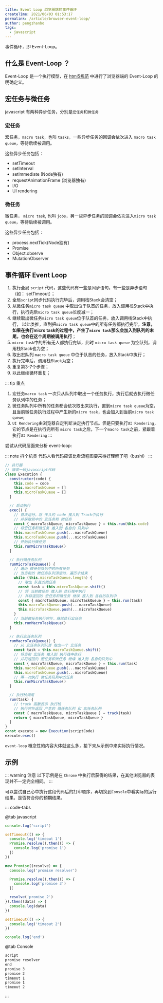 ```yaml
---
title: Event Loop 浏览器端的事件循环
createTime: 2021/06/03 01:53:17
permalink: /article/browser-event-loop/
author: pengzhanbo
tags: 
  - javascript
---
```


事件循环，即 Event-Loop。

## 什么是 Event-Loop ？

Event-Loop 是一个执行模型，在 [html5规范](https://html.spec.whatwg.org/multipage/webappapis.html#event-loops) 中进行了浏览器端的 Event-Loop 的明确定义。

## 宏任务与微任务

javascript 有两种异步任务，分别是`宏任务`和`微任务`

### 宏任务

宏任务，`macro task`，也叫 `tasks`，一些异步任务的回调会依次进入 `macro task queue`，等待后续被调用。

这些异步任务包括：
- setTimeout
- setInterval
- setImmediate (Node独有)
- requestAnimationFrame (浏览器独有)
- I/O
- UI rendering

### 微任务

微任务， `micro task`, 也叫 `jobs`，另一些异步任务的回调会依次进入`micro task queue`，等待后续被调用。

这些异步任务包括：
- process.nextTick(Node独有)
- Promise
- Object.observe
- MutationObserver

## 事件循环 Event Loop

1. 执行全局 `script` 代码，这些代码有一些是同步语句，有一些是异步语句（如： setTimeout）；
2. 全局`script`同步代码执行完毕后，调用栈Stack会清空；
3. 从微任务`micro task queue` 中取出位于队首的任务，放入调用栈Stack中执行，执行完后`micro task queue`长度减一；
4. 继续取出微任务`micro task queue`位于队首的任务，放入调用栈Stack中执行，
   以此类推，直到把`micro task queue`中的所有任务都执行完毕。__注意，如果在执行micro task的过程中，产生了`micro task`那么会加入到队列的末尾，也会在这个周期被调用执行__；
5. `micro task`中的所有无人都执行完毕，此时 `micro task queue` 为空队列，调用栈Stack也为空；
6. 取出宏队列 `macro task queue` 中位于队首的任务，放入Stack中执行；
7. 执行完毕后，调用栈Stack为空；
8. 重复第3-7个步骤；
9. 以此继续循环重复；

::: tip 重点
1. 宏任务`marco task` 一次只从队列中取出一个任务执行，执行后就去执行微任务队列中的任务；
2. 微任务队列中所有的任务都会依次取出来执行，直到`micro task queue`为空，
   且当前微任务执行过程中产生新的`micro task`，也会加入到当前`micro task queue`;
3. `UI Rendering`由浏览器自定判断决定执行节点。但是只要执行`UI Rendering`，它的节点是在执行完所有
   `micro task`之后，下一个`macro task`之前，紧跟着执行`UI Rendering`
:::

尝试从代码层面来分析 event-loop:

::: note 抖个机灵
代码人看代码应该比看流程图要来得好理解了吧（bushi）
:::

``` js
// 执行器
// 接收一段javascript代码
class Execution {
  constructor(code) {
    this.code = code
    this.macroTaskQueue = []
    this.microTaskQueue = []
  }

  // 启动执行
  exec() {
    // 首次运行，将 传入的 code 推入到 Track中执行
    // 并获取其中的 宏任务和 微任务
    const { macroTaskQueue, microTaskQueue } = this.run(this.code)
    // 将宏任务和微任务 推入到 各自的 队列中
    this.macroTaskQueue.push(...macroTaskQueue)
    this.microTaskQueue.push(...microTaskQueue)
    // 开始执行微任务
    this.runMicroTaskQueue()
  }

  // 执行微任务队列
  runMicroTaskQueue() {
    // 遍历 微任务队列中的所有任务
    // 当当前的 微任务队列清空时，遍历才结束
    while (this.microTaskQueue.length) {
      // 取出 队首的微任务
      const task = this.microTaskQueue.shift()
      // 将 当前微任务 推入到 执行栈中执行
      // 并将返回的 宏任务和微任务 继续 推入到 各自的队列中
      const { macroTaskQueue, microTaskQueue } = this.run(task)
      this.macroTaskQueue.push(...macroTaskQueue)
      this.microTaskQueue.push(...microTaskQueue)
    }
    // 当前微任务执行完毕，继续执行宏任务
    this.runMacroTaskQueue()
  }

  // 执行宏任务队列
  runMacroTaskQueue() {
    // 从 宏任务队列队首 取出一个 宏任务
    const task = this.macroTaskQueue.shift()
    // 将当前 宏任务 推入到 执行栈中执行
    // 并将返回的 宏任务和微任务 继续 推入到 各自的队列中
    const { macroTaskQueue, microTaskQueue } = this.run(task)
    this.macroTaskQueue.push(...macroTaskQueue)
    this.microTaskQueue.push(...microTaskQueue)
    // 再一次执行 微任务队列中的任务
    this.runMicroTaskQueue()
  }

  // 执行栈调用
  run(task) {
    // track 函数表示 执行栈 
    // 执行完毕返回 产生的 微任务队列 和 宏任务队列
    const { macroTaskQueue, microTaskQueue } = track(task)
    return { macroTaskQueue, microTaskQueue } 
  }
}
const execute = new Execution(scriptCode)
execute.exec()
```

`event-loop` 概念性的内容大体就这么多，接下来从示例中来实际执行情况。

## 示例

::: warning 注意
以下示例是在 `Chrome` 中执行后获得的结果，在其他浏览器的表现并不一定完全相同。
:::


可以尝试自己心中执行这段代码后的打印顺序，再切换到`Console`中看实际的运行结果，是否符合你的预期结果。

::: code-tabs

@tab javascript
``` js
console.log('script')

setTimeout(() => {
  console.log('timeout 1')
  Promise.resolve().then(() => {
    console.log('promise 1')
  })
})

new Promise((resolve) => {
  console.log('promise resolver')

  Promise.resolve().then(() => {
    console.log('promise 3')
  })

  resolve('promise 2')
}).then((data) => {
  console.log(data)
})

setTimeout(() => {
  console.log('timeout 2')
})

console.log('end')
```

@tab Console
``` txt
script
promise resolver
end
promise 3
promise 2
timeout 1
promise 1
timeout 2
```
:::

